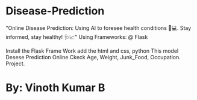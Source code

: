 # Disease-Prediction
"Online Disease Prediction: Using AI to foresee health conditions 🧠💻. Stay informed, stay healthy! 🩺📈"
Using Frameworks:
@ Flask

Install the Flask Frame Work add the html and css, python 
This model Desese Prediction Online Ckeck Age, Weight, Junk_Food, Occupation.
Project.

# By: Vinoth Kumar B
